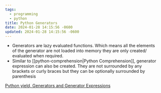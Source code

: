```yaml
---
tags:
  - programming
  - python
title: Python Generators
date: 2024-01-28 14:15:56 -0600
updated: 2024-01-28 14:15:56 -0600
---
```


* Generators are lazy evaluated functions. Which means all the elements of the generator are not loaded into memory they are only created/ evaluated when required.
* Similar to [[python-comprehension|Python Comprehension]], generator expression can also be created. They are not surrounded by any brackets or curly braces but they can be optionally surrounded by parenthesis

[Python yield, Generators and Generator Expressions](https://www.programiz.com/python-programming/generator)
